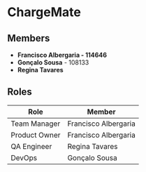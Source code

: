 # ChargeMate

## Members

- **Francisco Albergaria - 114646**
- **Gonçalo Sousa** - 108133
- **Regina Tavares**

## Roles

| Role            | Member                    |
|-----------------|---------------------------|
| Team Manager    | Francisco Albergaria      |
| Product Owner   | Francisco Albergaria      |
| QA Engineer     | Regina Tavares            |
| DevOps          | Gonçalo Sousa             |

